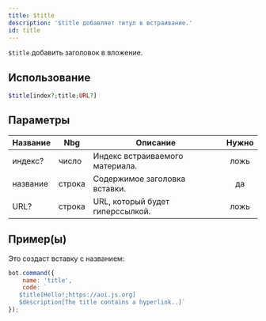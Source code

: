 ```yaml
---
title: $title
description: '$title добавляет титул в встраивание.'
id: title
---
```


`$title` добавить заголовок в вложение.

## Использование

```php
$title[index?;title;URL?]
```

## Параметры

| Название | Nbg    | Описание                         | Нужно |
| -------- | ------ | -------------------------------- |:-----:|
| индекс?  | число  | Индекс встраиваемого материала.  | ложь  |
| название | строка | Содержимое заголовка вставки.    |  да   |
| URL?     | строка | URL, который будет гиперссылкой. | ложь  |

## Пример(ы)

Это создаст вставку с названием:

```javascript
bot.command({
    name: 'title',
    code: `
   $title[Hello!;https://aoi.js.org]
   $description[The title contains a hyperlink..]`
});
```